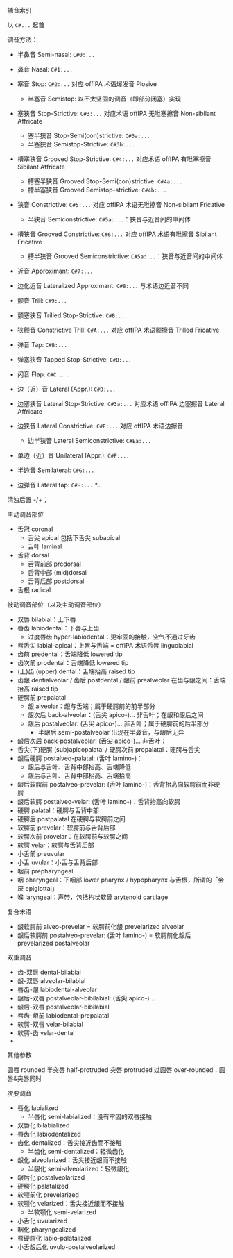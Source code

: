 辅音索引

以 `C#...` 起首



调音方法：

* 半鼻音 Semi-nasal: `C#0:...`
* 鼻音 Nasal: `C#1:...`
* 塞音 Stop: `C#2:...` 对应 offIPA 术语爆发音 Plosive
    * 半塞音 Semistop: 以不太坚固的调音（即部分闭塞）实现
* 塞狭音 Stop-Strictive: `C#3:...` 对应术语 offIPA 无咝塞擦音 Non-sibilant Affricate
    * 塞半狭音 Stop-Semi(con)strictive: `C#3a:...`
    * 半塞狭音 Semistop-Strictive: `C#3b:...`
* 槽塞狭音 Grooved Stop-Strictive: `C#4:...` 对应术语 offIPA 有咝塞擦音  Sibilant Affricate
    * 槽塞半狭音 Grooved Stop-Semi(con)strictive: `C#4a:...`
    * 槽半塞狭音 Grooved Semistop-strictive: `C#4b:...`
* 狭音 Constrictive: `C#5:...` 对应 offIPA 术语无咝擦音 Non-sibilant Fricative
    * 半狭音 Semiconstrictive: `C#5a:...`：狭音与近音间的中间体
* 槽狭音 Grooved Constrictive: `C#6:...` 对应 offIPA 术语有咝擦音 Sibilant Fricative
    * 槽半狭音 Grooved Semiconstrictive: `C#5a:...`：狭音与近音间的中间体
* 近音 Approximant: `C#7:...`
* 边化近音 Lateralized Approximant: `C#8:...` 与术语边近音不同
* 颤音 Trill: `C#9:...`
* 颤塞狭音 Trilled Stop-Strictive: `C#B:...`
* 狭颤音 Constrictive Trill: `C#A:...` 对应 offIPA 术语颤擦音 Trilled Fricative
* 弹音 Tap: `C#B:...`
* 弹塞狭音 Tapped Stop-Strictive: `C#B:...`
* 闪音 Flap: `C#C:...`

* 边（近）音 Lateral (Appr.): `C#D:...`
* 边塞狭音 Lateral Stop-Strictive: `C#3a:...` 对应术语 offIPA 边塞擦音 Lateral Affricate
* 边狭音 Lateral Constrictive: `C#E:...` 对应 offIPA 术语边擦音
    * 边半狭音 Lateral Semiconstrictive: `C#Ea:...`
* 单边（近）音 Unilateral (Appr.): `C#F:...`
* 半边音 Semilateral: `C#G:...`
* 边弹音 Lateral tap: `C#H:...`
*..

清浊后置 -/+；

主动调音部位
* 舌冠 coronal
    * 舌尖 apical 包括下舌尖 subapical
    * 舌叶 laminal
* 舌背 dorsal
    * 舌背前部 predorsal
    * 舌背中部 (mid)dorsal
    * 舌背后部 postdorsal
* 舌根 radical

被动调音部位（以及主动调音部位）

* 双唇 bilabial：上下唇
* 唇齿 labiodental：下唇与上齿
    * 过度唇齿 hyper-labiodental：更牢固的接触，空气不通过牙齿
* 唇舌尖 labial-apical：上唇与舌端 = offIPA 术语舌唇 linguolabial
* 齿前 predental：舌端降低 lowered tip
* 齿次前 prodental：舌端降低 lowered tip
* (上)齿 (upper) dental：舌端抬高 raised tip
* 齿龈 dentialveolar / 齿后 postdental / 龈前 prealveolar 在齿与龈之间：舌端抬高 raised tip
* 硬腭前 prepalatal
    * 龈 alveolar：龈与舌端；属于硬腭前的前半部分
    * 龈次后 back-alveolar：(舌尖 apico-)... 非舌叶；在龈和龈后之间
    * 龈后 postalveolar: (舌尖 apico-)... 非舌叶；属于硬腭前的后半部分
        * 半龈后 semi-postalveolar 出现在半鼻音，与龈后无异
* 龈后次后 back-postalveolar: (舌尖 apico-)... 非舌叶；
* 舌尖(下)硬腭 (sub)apicopalatal / 硬腭次前 propalatal：硬腭与舌尖
* 龈后硬腭 postalveo-palatal: (舌叶 lamino-)：
    * 龈后与舌叶、舌背中部抬高、舌端降低
    * 龈后与舌叶、舌背中部抬高、舌端抬高
* 龈后软腭前 postalveo-prevelar: (舌叶 lamino-)：舌背抬高向软腭前而非硬腭
* 龈后软腭 postalveo-velar: (舌叶 lamino-)：舌背抬高向软腭
* 硬腭 palatal：硬腭与舌背中部
* 硬腭后 postpalatal 在硬腭与软腭前之间
* 软腭前 prevelar：软腭前与舌背后部
* 软腭次前 provelar：在软腭前与软腭之间
* 软腭 velar：软腭与舌背后部
* 小舌前 preuvular
* 小舌 uvular：小舌与舌背后部
* 咽前 prepharyngeal
* 咽 pharyngeal：下咽部 lower pharynx / hypopharynx 与舌根，所谓的「会厌 epiglottal」
* 喉 laryngeal：声带，包括杓状软骨 arytenoid cartilage

复合术语
* 龈软腭前 alveo-prevelar = 软腭前化龈 prevelarized alveolar
* 龈后软腭前 postalveo-prevelar: (舌叶 lamino-)  = 软腭前化龈后 prevelarized postalveolar


双重调音
* 齿-双唇 dental-bilabial
* 龈-双唇 alveolar-bilabial
* 唇齿-龈 labiodental-alveolar
* 龈后-双唇 postalveolar-bibilabial: (舌尖 apico-)...
* 龈后-双唇 postalveolar-bibilabial
* 唇齿-龈前 labiodental-prepalatal
* 软腭-双唇 velar-bilabial
* 软腭-齿 velar-dental
*


其他参数


圆唇 rounded
半突唇 half-protruded
突唇 protruded
过圆唇 over-rounded：圆唇&突唇同时

次要调音

* 唇化 labialized
    * 半唇化 semi-labialized：没有牢固的双唇接触
* 双唇化 bilabialized
* 唇齿化 labiodentalized
* 齿化 dentalized：舌尖接近齿而不接触
    * 半齿化 semi-dentalized：轻微齿化
* 龈化 alveolarized：舌尖接近龈而不接触
    * 半龈化 semi-alveolarized：轻微龈化
* 龈后化 postalveolarized
* 硬腭化 palatalized
* 软颚前化 prevelarized
* 软颚化 velarized：舌尖接近龈而不接触
    * 半软颚化 semi-velarized
* 小舌化 uvularized
* 咽化 pharyngealized
* 唇硬腭化 labio-palatalized
* 小舌龈后化 uvulo-postalveolarized

